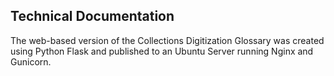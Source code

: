## Technical Documentation
The web-based version of the Collections Digitization Glossary was created using Python Flask and published to an Ubuntu Server running Nginx and Gunicorn.
